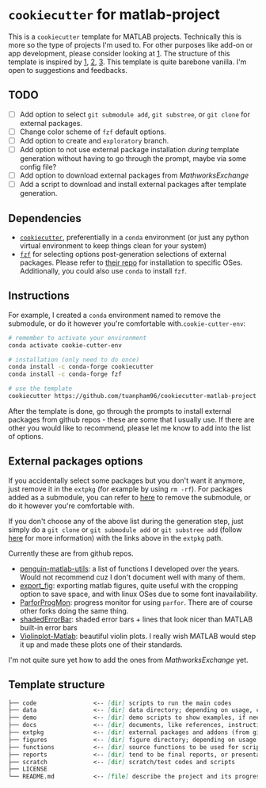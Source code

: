 # `cookiecutter` for matlab-project

This is a `cookiecutter` template for MATLAB projects. Technically this is more so the type of projects I'm used to. For other purposes like add-on or app development, please consider looking at [1]. The structure of this template is inspired by [1], [2], [3]. This template is quite barebone vanilla. I'm open to suggestions and feedbacks.

## TODO

- [ ] Add option to select `git submodule add`, `git substree`, or `git clone` for external packages.
- [ ] Change color scheme of `fzf` default options.
- [ ] Add option to create and `exploratory` branch.
- [ ] Add option to not use external package installation *during* template generation without having to go through the prompt, maybe via some config file?
- [ ] Add option to download external packages from *MathworksExchange*
- [ ] Add a script to download and install external packages after template generation.

## Dependencies

- [`cookiecutter`][4], preferentially in a `conda` environment (or just any python virtual environment to keep things clean for your system)
- [`fzf`][5] for selecting options post-generation selections of external packages. Please refer to [their repo][5] for installation to specific OSes. Additionally, you could also use `conda` to install `fzf`.

## Instructions

For example, I created a `conda` environment named to remove the submodule, or do it however you're comfortable with.`cookie-cutter-env`:

``` bash
# remember to activate your environment
conda activate cookie-cutter-env

# installation (only need to do once)
conda install -c conda-forge cookiecutter
conda install -c conda-forge fzf

# use the template
cookiecutter https://github.com/tuanpham96/cookiecutter-matlab-project
```

After the template is done, go through the prompts to install external packages from github repos - these are some that I usually use. If there are other you would like to recommend, please let me know to add into the list of options.

## External packages options

If you accidentally select some packages but you don't want it anymore, just remove it in the `extpkg` (for example by using `rm -rf`). For packages added as a submodule, you can refer to [here][6] to remove the submodule, or do it however you're comfortable with.

If you don't choose any of the above list during the generation step, just simply do a `git clone` or `git submodule add` or `git substree add` (follow [here][12] for more information) with the links above in the `extpkg` path.

Currently these are from github repos.

- [penguin-matlab-utils][7]: a list of functions I developed over the years. Would not recommend cuz I don't document well with many of them.
- [export_fig][8]: exporting matlab figures, quite useful with the cropping option to save space, and with linux OSes due to some font inavailability.
- [ParforProgMon][9]: progress monitor for using `parfor`. There are of course other forks doing the same thing.
- [shadedErrorBar][10]: shaded error bars + lines that look nicer than MATLAB built-in error bars
- [Violinplot-Matlab][11]: beautiful violin plots. I really wish MATLAB would step it up and made these plots one of their standards.

I'm not quite sure yet how to add the ones from *MathworksExchange* yet.

## Template structure

``` markdown
├── code                <-- [dir] scripts to run the main codes
├── data                <-- [dir] data directory; depending on usage, create further subdirectories and update the *.gitignore* and *.gitkeep* files
├── demo                <-- [dir] demo scripts to show examples, if needed
├── docs                <-- [dir] documents, like references, instructions, some reports
├── extpkg              <-- [dir] external packages and addons (from github or matlabexchange for example); either download them straight here, clone them, or add as a submodule or as subtree
├── figures             <-- [dir] figure directory; depending on usage, create further subdirectories
├── functions           <-- [dir] source functions to be used for scripts
├── reports             <-- [dir] tend to be final reports, or presentations
├── scratch             <-- [dir] scratch/test codes and scripts
├── LICENSE
└── README.md           <-- [file] describe the project and its progress here
```

[1]: https://github.com/suever/matlab-plugin-cookiecutter
[2]: https://github.com/drivendata/cookiecutter-data-science
[3]: https://github.com/audreyfeldroy/cookiecutter-pypackage
[4]: https://github.com/cookiecutter/cookiecutter
[5]: https://github.com/junegunn/fzf
[6]: https://stackoverflow.com/questions/1260748/how-do-i-remove-a-submodule
[7]: https://github.com/tuanpham96/penguin-matlab-utils
[8]: https://github.com/altmany/export_fig
[9]: https://github.com/DylanMuir/ParforProgMon
[10]: https://github.com/raacampbell/shadedErrorBar
[11]: https://github.com/bastibe/Violinplot-Matlab
[12]: https://www.atlassian.com/git/tutorials/git-subtree
